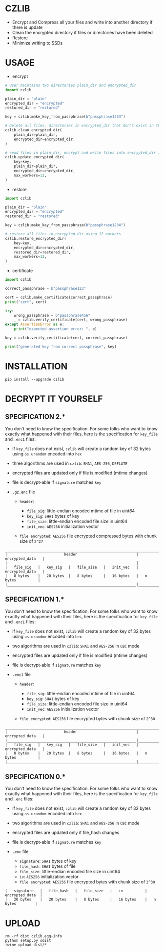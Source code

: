# CZLIB 

- Encrypt and Compress all your files and write into another directory if there is update
- Clean the encrypted directory if files or directories have been deleted
- Restore
- Minimize writing to SSDs

# USAGE

- encrypt

```python
# User maintains two directories plain_dir and encrypted_dir
import czlib

plain_dir = "plain"
encrypted_dir = "encrypted"
restored_dir = "restored"

key = czlib.make_key_from_passphrase(b"passphrase1234")

# Delete all files, directories in encrypted_dir that don't exist in the plain_dir
czlib.clean_encrypted_dir(
    plain_dir=plain_dir,
    encrypted_dir=encrypted_dir,
)

# read files in plain_dir, encrypt and write files into encrypted_dir if needed using 12 workers
czlib.update_encrypted_dir(
    key=key,
    plain_dir=plain_dir,
    encrypted_dir=encrypted_dir,
    max_workers=12,
)
```

- restore

```python
import czlib

plain_dir = "plain"
encrypted_dir = "encrypted"
restored_dir = "restored"

key = czlib.make_key_from_passphrase(b"passphrase1234")

# restore all files in encrypted_dir using 12 workers
czlib.restore_encrypted_dir(
    key=key,
    encrypted_dir=encrypted_dir,
    restored_dir=restored_dir,
    max_workers=12,
)
```

- certificate

```python
import czlib

correct_passphrase = b"passphrase123"

cert = czlib.make_certificate(correct_passphrase)
print("cert", cert)

try:
    wrong_passphrase = b"passphrase456"
    _ = czlib.verify_certificate(cert, wrong_passphrase)
except AssertionError as e:
    print("expected assertion error: ", e)

key = czlib.verify_certificate(cert, correct_passphrase)

print("generated key from correct passphrase", key)

```

# INSTALLATION

```shell
pip install --upgrade czlib 
```

# DECRYPT IT YOURSELF

## SPECIFICATION 2.*

You don't need to know the specification. For some folks who want to know exactly what happened with their files, here
is the specification for `key_file` and `.enc1` files:

- if `key_file` does not exist, `czlib` will create a random key of 32 bytes using `os.urandom` encoded into `hex`

- three algorithms are used in `czlib`: `SHA1`, `AES-256`, `DEFLATE`

- encrypted files are updated only if file is modified (mtime changes)

- file is decrypt-able if `signature` matches `key`

- `.gz.enc` file

    - `header`:
        - `file_sig`: little-endian encoded mtime of file in uint64
        - `key_sig`: `SHA1` bytes of key
        - `file_size`: little-endian encoded file size in uint64
        - `init_vec`: `AES256` initialization vector

    - `file encrypted`: `AES256` file encrypted compressed bytes with chunk size of `2^27`

```
__________________________________________________________________________________
|                          header                           |   encrypted_data   |
|___________________________________________________________|____________________|
|   file_sig   |   key_sig   |   file_size   |   init_vec   |   encrypted_data   |
|   8 bytes    |   20 bytes  |   8 bytes     |   16 bytes   |   n bytes          |
|___________________________________________________________|____________________|
```
## SPECIFICATION 1.*

You don't need to know the specification. For some folks who want to know exactly what happened with their files, here
is the specification for `key_file` and `.enc1` files:

- if `key_file` does not exist, `czlib` will create a random key of 32 bytes using `os.urandom` encoded into `hex`

- two algorithms are used in `czlib`: `SHA1` and `AES-256` in `CBC` mode

- encrypted files are updated only if file is modified (mtime changes)

- file is decrypt-able if `signature` matches `key`

- `.enc1` file

    - `header`:
        - `file_sig`: little-endian encoded mtime of file in uint64
        - `key_sig`: `SHA1` bytes of key
        - `file_size`: little-endian encoded file size in uint64
        - `init_vec`: `AES256` initialization vector

    - `file encrypted`: `AES256` file encrypted bytes with chunk size of `2^30`

```
__________________________________________________________________________________
|                          header                           |   encrypted_data   |
|___________________________________________________________|____________________|
|   file_sig   |   key_sig   |   file_size   |   init_vec   |   encrypted_data   |
|   8 bytes    |   20 bytes  |   8 bytes     |   16 bytes   |   n bytes          |
|___________________________________________________________|____________________|
```

## SPECIFICATION 0.*

You don't need to know the specification. For some folks who want to know exactly what happened with their files, here
is the specification for `key_file` and `.enc` files:

- if `key_file` does not exist, `czlib` will create a random key of 32 bytes using `os.urandom` encoded into `hex`

- two algorithms are used in `czlib`: `SHA1` and `AES-256` in `CBC` mode

- encrypted files are updated only if file_hash changes

- file is decrypt-able if `signature` matches `key`

- `.enc` file

    - `signature`: `SHA1` bytes of key
    - `file_hash`: `SHA1` bytes of file
    - `file_size`: little-endian encoded file size in uint64
    - `iv`: `AES256` initialization vector
    - `file encrypted`: `AES256` file encrypted bytes with chunk size of `2^30`

```
|   signature   |   file_hash   |   file_size   |   iv          |   encrypted_data  |
|   20 bytes    |   20 bytes    |   8 bytes     |   16 bytes    |   n bytes         |
```

# UPLOAD

```shell
rm -rf dist czlib.egg-info
python setup.py sdist
twine upload dist/*
```
